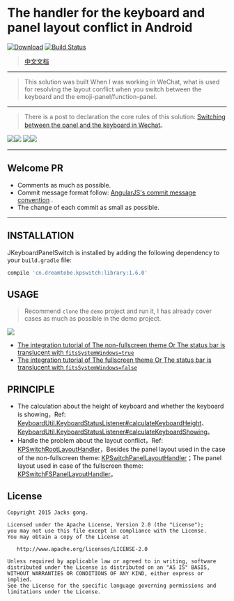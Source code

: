 # The handler for the keyboard and panel layout conflict in Android

[![Download][bintray_svg]][bintray_link]
[![Build Status][build_status_svg]][build_status_link]

> [中文文档](https://github.com/Jacksgong/JKeyboardPanelSwitch/blob/master/README_zh.md)

---

> This solution was built When I was working in WeChat, what is used for resolving the layout conflict when you switch between the keyboard and the emoji-panel/function-panel.

---

> There is a post to declaration the core rules of this solution: [Switching between the panel and the keyboard in Wechat](http://blog.dreamtobe.cn/2015/02/07/Switching-between-the-panel-and-the-keyboard/)。

![][non-fullscreen_resolved_gif]![][fullscreen_resolved_gif]
![][adjust_resolved_gif]![][adjust_unresolved_gif]

---

## Welcome PR

- Comments as much as possible.
- Commit message format follow: [AngularJS's commit message convention](https://github.com/angular/angular.js/blob/master/CONTRIBUTING.md#-git-commit-guidelines) .
- The change of each commit as small as possible.

---

## INSTALLATION

JKeyboardPanelSwitch is installed by adding the following dependency to your `build.gradle` file:

```groovy
compile 'cn.dreamtobe.kpswitch:library:1.6.0'
```

## USAGE

> Recommend `clone` the `demo` project and run it, I has already cover cases as much as possible in the demo project.

![](https://raw.githubusercontent.com/Jacksgong/JKeybordPanelSwitch/master/art/demo_snapshot.png)

- [The integration tutorial of The non-fullscreen theme Or The status bar is translucent with `fitsSystemWindows=true`](https://github.com/Jacksgong/JKeyboardPanelSwitch/blob/master/NON-FULLSCREEN_TUTORIAL.md)
- [The integration tutorial of The fullscreen theme Or The status bar is translucent with `fitsSystemWindows=false`](https://github.com/Jacksgong/JKeyboardPanelSwitch/blob/master/FULLSCREEN_TUTORIAL.md)

## PRINCIPLE

- The calculation about the height of keyboard and whether the keyboard is showing，Ref: [KeyboardUtil.KeyboardStatusListener#calculateKeyboardHeight][KeyboardUtil_calculateKeyboardHeight_link]、[KeyboardUtil.KeyboardStatusListener#calculateKeyboardShowing][KeyboardUtil_calculateKeyboardShowing_link]。
- Handle the problem about the layout conflict，Ref: [KPSwitchRootLayoutHandler][KPSwitchRootLayoutHandler_link]，Besides the panel layout used in the case of the non-fullscreen theme: [KPSwitchPanelLayoutHandler][KPSwitchPanelLayoutHandler_link]；The panel layout used in case of the fullscreen theme: [KPSwitchFSPanelLayoutHandler][KPSwitchFSPanelLayoutHandler_link]。


## License

```
Copyright 2015 Jacks gong.

Licensed under the Apache License, Version 2.0 (the "License");
you may not use this file except in compliance with the License.
You may obtain a copy of the License at

   http://www.apache.org/licenses/LICENSE-2.0

Unless required by applicable law or agreed to in writing, software
distributed under the License is distributed on an "AS IS" BASIS,
WITHOUT WARRANTIES OR CONDITIONS OF ANY KIND, either express or implied.
See the License for the specific language governing permissions and
limitations under the License.
```
[bintray_link]: https://bintray.com/jacksgong/maven/JKeyboardPanelSwitch/_latestVersion
[bintray_svg]: https://api.bintray.com/packages/jacksgong/maven/JKeyboardPanelSwitch/images/download.svg
[fullscreen_resolved_gif]: https://raw.githubusercontent.com/Jacksgong/JKeybordPanelSwitch/master/art/fullscreen_resolved.gif
[non-fullscreen_resolved_gif]: https://raw.githubusercontent.com/Jacksgong/JKeybordPanelSwitch/master/art/non-fullscreen_resolved.gif
[adjust_resolved_gif]: https://raw.githubusercontent.com/Jacksgong/JKeybordPanelSwitch/master/art/adjust_resolved.gif
[adjust_unresolved_gif]: https://raw.githubusercontent.com/Jacksgong/JKeybordPanelSwitch/master/art/adjust_unresolved.gif
[build_status_svg]: https://travis-ci.org/Jacksgong/JKeyboardPanelSwitch.svg?branch=master
[build_status_link]: https://travis-ci.org/Jacksgong/JKeyboardPanelSwitch
[KeyboardUtil_calculateKeyboardHeight_link]: https://github.com/Jacksgong/JKeyboardPanelSwitch/blob/master/library/src/main/java/cn/dreamtobe/kpswitch/util/KeyboardUtil.java#L214
[KeyboardUtil_calculateKeyboardShowing_link]: https://github.com/Jacksgong/JKeyboardPanelSwitch/blob/master/library/src/main/java/cn/dreamtobe/kpswitch/util/KeyboardUtil.java#L266
[KPSwitchRootLayoutHandler_link]: https://github.com/Jacksgong/JKeyboardPanelSwitch/blob/master/library/src/main/java/cn/dreamtobe/kpswitch/handler/KPSwitchRootLayoutHandler.java
[KPSwitchPanelLayoutHandler_link]: https://github.com/Jacksgong/JKeyboardPanelSwitch/blob/master/library/src/main/java/cn/dreamtobe/kpswitch/handler/KPSwitchPanelLayoutHandler.java
[KPSwitchFSPanelLayoutHandler_link]: https://github.com/Jacksgong/JKeyboardPanelSwitch/blob/master/library/src/main/java/cn/dreamtobe/kpswitch/handler/KPSwitchFSPanelLayoutHandler.java
